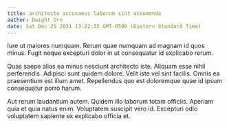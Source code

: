 ```yaml
---
title: architecto accusamus laborum sint assumenda
author: Dwight Orn
date: Sat Dec 25 2021 13:22:33 GMT-0500 (Eastern Standard Time)
---
```

Iure ut maiores numquam. Rerum quae numquam ad magnam id quos minus. Fugit neque excepturi dolor in ut consequatur id explicabo rerum.

 Quas saepe alias ea minus nesciunt architecto iste. Aliquam esse nihil perferendis. Adipisci sunt quidem dolore. Velit iste vel sint facilis. Omnis ea praesentium est illum amet. Repellendus quo est doloremque quae id ipsum consequatur porro harum.

 Aut rerum laudantium autem. Quidem illo laborum totam officiis. Aperiam quia et quia natus enim. Voluptatem suscipit vero id. Excepturi odio voluptatem sapiente ex explicabo officia et.